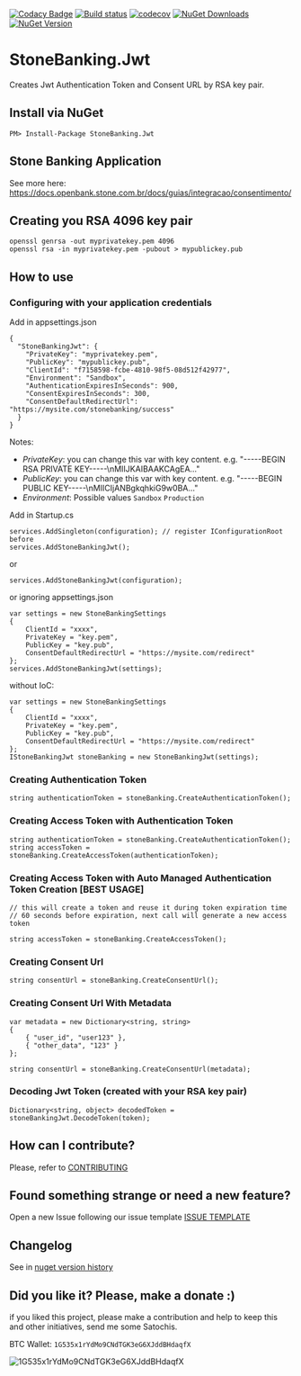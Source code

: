 [![Codacy Badge](https://api.codacy.com/project/badge/Grade/77613553ba4d4879b3ce95b3cc2f8584)](https://www.codacy.com/manual/ThiagoBarradas/stone-banking-jwt?utm_source=github.com&amp;utm_medium=referral&amp;utm_content=ThiagoBarradas/stone-banking-jwt&amp;utm_campaign=Badge_Grade)
[![Build status](https://ci.appveyor.com/api/projects/status/cbgwji5smu341aq1/branch/master?svg=true)](https://ci.appveyor.com/project/ThiagoBarradas/stone-banking-jwt/branch/master)
[![codecov](https://codecov.io/gh/ThiagoBarradas/stone-banking-jwt/branch/master/graph/badge.svg)](https://codecov.io/gh/ThiagoBarradas/stone-banking-jwt)
[![NuGet Downloads](https://img.shields.io/nuget/dt/StoneBanking.Jwt.svg)](https://www.nuget.org/packages/StoneBanking.Jwt/)
[![NuGet Version](https://img.shields.io/nuget/v/StoneBanking.Jwt.svg)](https://www.nuget.org/packages/StoneBanking.Jwt/)

# StoneBanking.Jwt

Creates Jwt Authentication Token and Consent URL by RSA key pair.

## Install via NuGet

```
PM> Install-Package StoneBanking.Jwt
```

## Stone Banking Application

See more here: https://docs.openbank.stone.com.br/docs/guias/integracao/consentimento/

## Creating you RSA 4096 key pair

```
openssl genrsa -out myprivatekey.pem 4096
openssl rsa -in myprivatekey.pem -pubout > mypublickey.pub
```

## How to use

### Configuring with your application credentials

Add in appsettings.json

```
{
  "StoneBankingJwt": {
    "PrivateKey": "myprivatekey.pem",
    "PublicKey": "mypublickey.pub",  
    "ClientId": "f7158598-fcbe-4810-98f5-08d512f42977",
    "Environment": "Sandbox",
    "AuthenticationExpiresInSeconds": 900,
    "ConsentExpiresInSeconds": 300,
    "ConsentDefaultRedirectUrl": "https://mysite.com/stonebanking/success"
  }
}
```

Notes:
- *PrivateKey*: you can change this var with key content. e.g. "-----BEGIN RSA PRIVATE KEY-----\nMIIJKAIBAAKCAgEA..."
- *PublicKey*: you can change this var with key content. e.g. "-----BEGIN PUBLIC KEY-----\nMIICIjANBgkqhkiG9w0BA..."
- *Environment*: Possible values `Sandbox` `Production`

Add in Startup.cs

```
services.AddSingleton(configuration); // register IConfigurationRoot before
services.AddStoneBankingJwt();
```

or 

```
services.AddStoneBankingJwt(configuration);
```

or ignoring appsettings.json

```
var settings = new StoneBankingSettings
{
    ClientId = "xxxx",
    PrivateKey = "key.pem",
    PublicKey = "key.pub",
    ConsentDefaultRedirectUrl = "https://mysite.com/redirect"
};
services.AddStoneBankingJwt(settings);
```

without IoC:

```
var settings = new StoneBankingSettings
{
    ClientId = "xxxx",
    PrivateKey = "key.pem",
    PublicKey = "key.pub",
    ConsentDefaultRedirectUrl = "https://mysite.com/redirect"
};
IStoneBankingJwt stoneBanking = new StoneBankingJwt(settings);
```

### Creating Authentication Token

```
string authenticationToken = stoneBanking.CreateAuthenticationToken();
```

### Creating Access Token with Authentication Token

```
string authenticationToken = stoneBanking.CreateAuthenticationToken();
string accessToken = stoneBanking.CreateAccessToken(authenticationToken);
```

### Creating Access Token with Auto Managed Authentication Token Creation [BEST USAGE]

```
// this will create a token and reuse it during token expiration time
// 60 seconds before expiration, next call will generate a new access token

string accessToken = stoneBanking.CreateAccessToken();
```

### Creating Consent Url

```
string consentUrl = stoneBanking.CreateConsentUrl();
```

### Creating Consent Url With Metadata

```
var metadata = new Dictionary<string, string>
{
    { "user_id", "user123" },
    { "other_data", "123" }
};

string consentUrl = stoneBanking.CreateConsentUrl(metadata);
```

### Decoding Jwt Token (created with your RSA key pair)

```
Dictionary<string, object> decodedToken = stoneBankingJwt.DecodeToken(token);
```

## How can I contribute?
Please, refer to [CONTRIBUTING](.github/CONTRIBUTING.md)

## Found something strange or need a new feature?
Open a new Issue following our issue template [ISSUE TEMPLATE](.github/ISSUE_TEMPLATE.md)

## Changelog
See in [nuget version history](https://www.nuget.org/packages/StoneBanking.Jwt)

## Did you like it? Please, make a donate :)

if you liked this project, please make a contribution and help to keep this and other initiatives, send me some Satochis.

BTC Wallet: `1G535x1rYdMo9CNdTGK3eG6XJddBHdaqfX`

![1G535x1rYdMo9CNdTGK3eG6XJddBHdaqfX](https://i.imgur.com/mN7ueoE.png)
